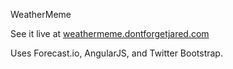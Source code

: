 WeatherMeme

See it live at [weathermeme.dontforgetjared.com](http://weathermeme.dontforgetjared.com/ "WeatherMeme")

Uses Forecast.io, AngularJS, and Twitter Bootstrap.